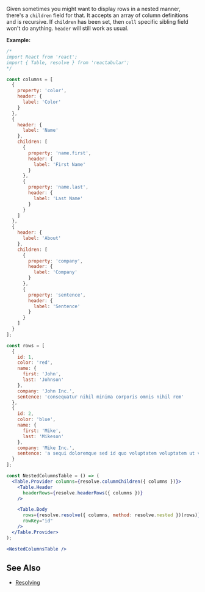 Given sometimes you might want to display rows in a nested manner, there's a `children` field for that. It accepts an array of column definitions and is recursive. If `children` has been set, then `cell` specific sibling field won't do anything. `header` will still work as usual.

**Example:**

```jsx
/*
import React from 'react';
import { Table, resolve } from 'reactabular';
*/

const columns = [
  {
    property: 'color',
    header: {
      label: 'Color'
    }
  },
  {
    header: {
      label: 'Name'
    },
    children: [
      {
        property: 'name.first',
        header: {
          label: 'First Name'
        }
      },
      {
        property: 'name.last',
        header: {
          label: 'Last Name'
        }
      }
    ]
  },
  {
    header: {
      label: 'About'
    },
    children: [
      {
        property: 'company',
        header: {
          label: 'Company'
        }
      },
      {
        property: 'sentence',
        header: {
          label: 'Sentence'
        }
      }
    ]
  }
];

const rows = [
  {
    id: 1,
    color: 'red',
    name: {
      first: 'John',
      last: 'Johnson'
    },
    company: 'John Inc.',
    sentence: 'consequatur nihil minima corporis omnis nihil rem'
  },
  {
    id: 2,
    color: 'blue',
    name: {
      first: 'Mike',
      last: 'Mikeson'
    },
    company: 'Mike Inc.',
    sentence: 'a sequi doloremque sed id quo voluptatem voluptatem ut voluptatibus'
  }
];

const NestedColumnsTable = () => (
  <Table.Provider columns={resolve.columnChildren({ columns })}>
    <Table.Header
      headerRows={resolve.headerRows({ columns })}
    />

    <Table.Body
      rows={resolve.resolve({ columns, method: resolve.nested })(rows)}
      rowKey="id"
    />
  </Table.Provider>
);

<NestedColumnsTable />
```

## See Also

* [Resolving](/resolving)
